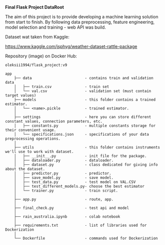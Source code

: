 **Final Flask Project DataRoot**


The aim of this project is to provide developing a machine learning solution from start to finish. By following data preprocessing, feature engineering, model selection and training - web API was build.

Dataset wat taken from Kaggle:

https://www.kaggle.com/jsphyg/weather-dataset-rattle-package

Repository (image) on Docker Hub:
```
oleksii1994/flask_project:v9
```

```
app
    ├── data                        - contains train and validation data
    │   ├── train.csv               - train set 
    │   └── val.csv                 - validation set (must contain target values)
    ├── models                      - this folder contains a trained estimator.
    │   └── <name>.pickle           - trained estimator. 
    │
    ├── settings                    - here you can store different constant values, connection parameters, etc.
    │   ├── constants.py            - multiple constants storage for their convenient usage.
    │   └── specifications.json     - specifications of your data preprocessing operations.   
    │   
    ├── utils                       - this folder contains instruments we'll use to work with dataset.
    │   ├── __init__.py             - init file for the package. 
    │   ├── dataloader.py           - dataloader. 
    │   ├── dataset.py              - class dedicated for giving info about the dataset.
    │   ├── predictor.py            - predictor.
    │   ├── save_model.py           - save model.
    │   ├── test_data.py            - test model on VAL.CSV
    │   ├── test_different_models.py- choose the best estimator
    │   └── trainer.py              - train script.
    │ 
    ├── app.py                      - route, app.
    │
    ├── final_check.py              - test api and model
    │
    ├── rain_australia.ipynb        - colab notebook
    │
    ├── requirements.txt			- list of libraries used for Dockerization 
    │
    └── Dockerfile					- commands used for Dockerization

```
